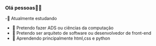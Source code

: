 ### Olá pessoas👋🏾

-🐨 Atualmente estudando
- 🦔 Pretendo fazer ADS ou ciências da computação
-  🐰 Pretendo ser arquiteto de software ou desenvolvedor de front-end
- 🦝 Aprendendo principalmente html,css e python
